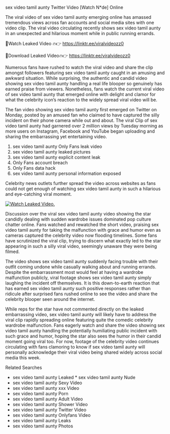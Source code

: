 ﻿sex video tamil aunty Twitter Video [Watch N*de] Online

The viral video of ﻿sex video tamil aunty emerging online has amassed tremendous views across fan accounts and social media sites with one video clip. The viral video circulating recently shows ﻿sex video tamil aunty in an unexpected and hilarious moment while in public running errands. 

🔴Watch Leaked Video 🔥👉  https://linktr.ee/viralvideozz0 

🔴Download Leaked Video🔥👉  https://linktr.ee/viralvideozz0 

Numerous fans have rushed to watch the viral video and share the clip amongst followers featuring ﻿sex video tamil aunty caught in an amusing and awkward situation. While surprising, the authentic and candid video showing ﻿sex video tamil aunty handling a real life blooper so genuinely has earned praise from viewers. Nonetheless, fans watch the current viral video of ﻿sex video tamil aunty that emerged online with delight and clamor for what the celebrity icon’s reaction to the widely spread viral video will be.

The fan video showing ﻿sex video tamil aunty first emerged on Twitter on Monday, posted by an amused fan who claimed to have captured the silly incident on their phone camera while out and about. The viral Clip of ﻿sex video tamil aunty had garnered over 2 million views by Tuesday morning as more users on Instagram, Facebook and YouTube began uploading and sharing the embarrassing yet entertaining video. 

1. ﻿sex video tamil aunty Only Fans leak video
2. ﻿sex video tamil aunty leaked pictures
3. ﻿sex video tamil aunty explicit content leak
4. Only Fans account breach
5. Only Fans data hack
6. ﻿sex video tamil aunty personal information exposed

Celebrity news outlets further spread the video across websites as fans could not get enough of watching ﻿sex video tamil aunty in such a hilarious and eye-catching viral moment. 

[![Watch Leaked Video.](https://miro.medium.com/v2/resize:fit:828/format:webp/1*cilzJN44JGOrTw9NJCrNHA.gif "Watch Leaked Video")](https://linktr.ee/viralvideozz0)

Discussion over the viral ﻿sex video tamil aunty video showing the star candidly dealing with sudden wardrobe issues dominated pop culture chatter online. Fans watched and rewatched the short video, praising ﻿sex video tamil aunty for taking the malfunction with grace and humor even as cameras captured the celebrity video now flooding timelines. Some fans have scrutinized the viral clip, trying to discern what exactly led to the star appearing in such a silly viral video, seemingly unaware they were being filmed.

The video shows ﻿sex video tamil aunty suddenly facing trouble with their outfit coming undone while casually walking about and running errands. Despite the embarrassment most would feel at having a wardrobe malfunction publicly, viral footage shows ﻿sex video tamil aunty simply laughing the incident off themselves. It is this down-to-earth reaction that has earned ﻿sex video tamil aunty such positive responses rather than ridicule after surprised fans rushed online to see the video and share the celebrity blooper seen around the internet.  

While reps for the star have not commented directly on the leaked embarrassing video, ﻿sex video tamil aunty will likely have to address the viral clip rapidly spreading online featuring quite the comedic celebrity wardrobe malfunction. Fans eagerly watch and share the video showing ﻿sex video tamil aunty handling the potentially humiliating public incident with such grace and humor, hoping the star also sees the humor in their candid moment going viral too. For now, footage of the celebrity video continues circulating with fans clamoring to know if ﻿sex video tamil aunty will personally acknowledge their viral video being shared widely across social media this week.

Related Searches
* ﻿sex video tamil aunty Leaked
﻿* sex video tamil aunty Nude
* ﻿sex video tamil aunty Sexy Video
* ﻿sex video tamil aunty xxx Video
* ﻿sex video tamil aunty Porn
* ﻿sex video tamil aunty Adult Video
* ﻿sex video tamil aunty Shower Video
* ﻿sex video tamil aunty Twitter Video
* ﻿sex video tamil aunty Onlyfans Video
* ﻿sex video tamil aunty Leaks
* ﻿sex video tamil aunty Photos